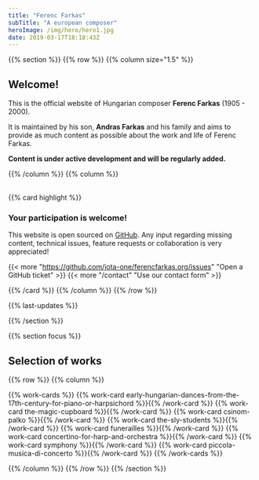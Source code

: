 ```yaml
---
title: "Ferenc Farkas"
subTitle: "A european composer"
heroImage: /img/hero/hero1.jpg
date: 2019-03-17T18:18:43Z
---
```


{{% section %}}
{{% row %}}
{{% column size="1.5" %}}
## Welcome!

This is the official website of Hungarian composer **Ferenc Farkas** (1905 - 2000).

It is maintained by his son, **Andras Farkas** and his family and aims to provide
as much content as possible about the work and life of Ferenc Farkas.

**Content is under active development and will be regularly added.**

<!--
We currently focus on fullfiling the [catalogue of works](/work) which contains
more than 800 works. We've planned to add musical samples, images and contextual
information for the most famous and played works.
-->

{{% /column %}}
{{% column %}}

<br>
{{% card highlight %}}

### Your participation is welcome!

This website is open sourced on [GitHub](https://github.com/jota-one/ferencfarkas.org).
Any input regarding missing content, technical issues, feature requests or
collaboration is very appreciated!

{{< more "https://github.com/jota-one/ferencfarkas.org/issues" "Open a GitHub ticket" >}}
{{< more "/contact" "Use our contact form" >}}

{{% /card %}}
{{% /column %}}
{{% /row %}}

{{% last-updates %}}

{{% /section %}}

{{% section focus %}}
## Selection of works

{{% row %}}
{{% column %}}

{{% work-cards %}}
{{% work-card early-hungarian-dances-from-the-17th-century-for-piano-or-harpsichord %}}{{% /work-card %}}
{{% work-card the-magic-cupboard %}}{{% /work-card %}}
{{% work-card csinom-palko %}}{{% /work-card %}}
{{% work-card the-sly-students %}}{{% /work-card %}}
{{% work-card funerailles %}}{{% /work-card %}}
{{% work-card concertino-for-harp-and-orchestra %}}{{% /work-card %}}
{{% work-card symphony %}}{{% /work-card %}}
{{% work-card piccola-musica-di-concerto %}}{{% /work-card %}}
{{% /work-cards %}}

{{% /column %}}
{{% /row %}}
{{% /section %}}